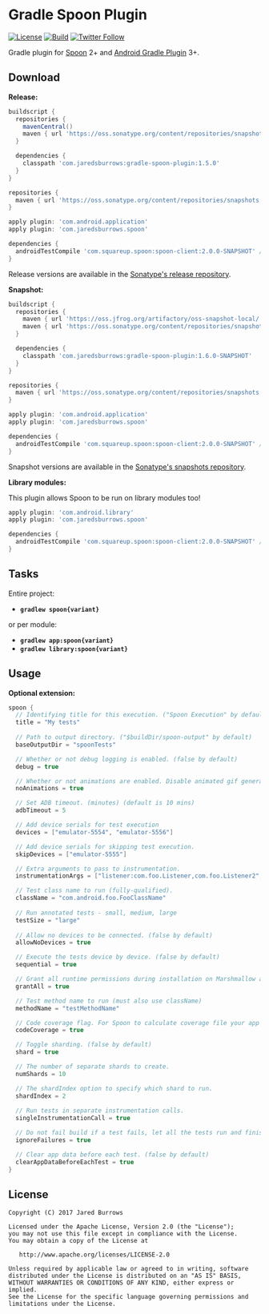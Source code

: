 # Gradle Spoon Plugin

[![License](https://img.shields.io/badge/license-apache%202.0-blue.svg)](http://www.apache.org/licenses/LICENSE-2.0)
[![Build](https://github.com/jaredsburrows/gradle-spoon-plugin/actions/workflows/build.yml/badge.svg)](https://github.com/jaredsburrows/gradle-spoon-plugin/actions/workflows/build.yml)
[![Twitter Follow](https://img.shields.io/twitter/follow/jaredsburrows.svg?style=social)](https://twitter.com/jaredsburrows)

Gradle plugin for [Spoon](https://github.com/square/spoon) 2+ and [Android Gradle Plugin](https://developer.android.com/studio/releases/gradle-plugin.html) 3+.

## Download

**Release:**
```groovy
buildscript {
  repositories {
    mavenCentral()
    maven { url 'https://oss.sonatype.org/content/repositories/snapshots' } // For Spoon snapshot, until 2.0.0 is released
  }

  dependencies {
    classpath 'com.jaredsburrows:gradle-spoon-plugin:1.5.0'
  }
}

repositories {
  maven { url 'https://oss.sonatype.org/content/repositories/snapshots' } // For Spoon snapshot, until 2.0.0 is released
}

apply plugin: 'com.android.application'
apply plugin: 'com.jaredsburrows.spoon'

dependencies {
  androidTestCompile 'com.squareup.spoon:spoon-client:2.0.0-SNAPSHOT' // For Spoon snapshot, until 2.0.0 is released
}
```
Release versions are available in the [Sonatype's release repository](https://repo1.maven.org/maven2/com/jaredsburrows/gradle-spoon-plugin/).

**Snapshot:**
```groovy
buildscript {
  repositories {
    maven { url 'https://oss.jfrog.org/artifactory/oss-snapshot-local/' }
    maven { url 'https://oss.sonatype.org/content/repositories/snapshots' } // For Spoon snapshot, until 2.0.0 is released
  }

  dependencies {
    classpath 'com.jaredsburrows:gradle-spoon-plugin:1.6.0-SNAPSHOT'
  }
}

repositories {
  maven { url 'https://oss.sonatype.org/content/repositories/snapshots' } // For Spoon snapshot, until 2.0.0 is released
}

apply plugin: 'com.android.application'
apply plugin: 'com.jaredsburrows.spoon'

dependencies {
  androidTestCompile 'com.squareup.spoon:spoon-client:2.0.0-SNAPSHOT' // For Spoon snapshot, until 2.0.0 is released
}
```
Snapshot versions are available in the [Sonatype's snapshots repository](https://oss.sonatype.org/content/repositories/snapshots/com/jaredsburrows/gradle-spoon-plugin/).

**Library modules:**

This plugin allows Spoon to be run on library modules too!

```groovy
apply plugin: 'com.android.library'
apply plugin: 'com.jaredsburrows.spoon'

dependencies {
  androidTestCompile 'com.squareup.spoon:spoon-client:2.0.0-SNAPSHOT' // For Spoon snapshot, until 2.0.0 is released
}
```

## Tasks

Entire project:
- **`gradlew spoon{variant}`**

or per module:
- **`gradlew app:spoon{variant}`**
- **`gradlew library:spoon{variant}`**

## Usage

**Optional extension:**
```groovy
spoon {
  // Identifying title for this execution. ("Spoon Execution" by default)
  title = "My tests"
  
  // Path to output directory. ("$buildDir/spoon-output" by default)
  baseOutputDir = "spoonTests"

  // Whether or not debug logging is enabled. (false by default)
  debug = true

  // Whether or not animations are enabled. Disable animated gif generation. (false by default)
  noAnimations = true

  // Set ADB timeout. (minutes) (default is 10 mins)
  adbTimeout = 5

  // Add device serials for test execution
  devices = ["emulator-5554", "emulator-5556"]

  // Add device serials for skipping test execution.
  skipDevices = ["emulator-5555"]

  // Extra arguments to pass to instrumentation.
  instrumentationArgs = ["listener:com.foo.Listener,com.foo.Listener2", "classLoader:com.foo.CustomClassLoader"]

  // Test class name to run (fully-qualified).
  className = "com.android.foo.FooClassName"
  
  // Run annotated tests - small, medium, large
  testSize = "large"
  
  // Allow no devices to be connected. (false by default)
  allowNoDevices = true

  // Execute the tests device by device. (false by default)
  sequential = true

  // Grant all runtime permissions during installation on Marshmallow and above devices. (false by default)
  grantAll = true

  // Test method name to run (must also use className)
  methodName = "testMethodName"

  // Code coverage flag. For Spoon to calculate coverage file your app must have the `WRITE_EXTERNAL_STORAGE` permission. (false by default)
  codeCoverage = true

  // Toggle sharding. (false by default)
  shard = true

  // The number of separate shards to create.
  numShards = 10

  // The shardIndex option to specify which shard to run.
  shardIndex = 2
  
  // Run tests in separate instrumentation calls.
  singleInstrumentationCall = true

  // Do not fail build if a test fails, let all the tests run and finish. (false by default)
  ignoreFailures = true

  // Clear app data before each test. (false by default)
  clearAppDataBeforeEachTest = true
}
```

## License
```
Copyright (C) 2017 Jared Burrows

Licensed under the Apache License, Version 2.0 (the "License");
you may not use this file except in compliance with the License.
You may obtain a copy of the License at

   http://www.apache.org/licenses/LICENSE-2.0

Unless required by applicable law or agreed to in writing, software
distributed under the License is distributed on an "AS IS" BASIS,
WITHOUT WARRANTIES OR CONDITIONS OF ANY KIND, either express or implied.
See the License for the specific language governing permissions and
limitations under the License.
```
